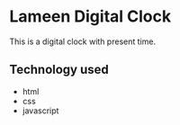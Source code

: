 # Lameen Digital Clock
This is a digital clock with present time.
>
## Technology used
* html
* css
* javascript
